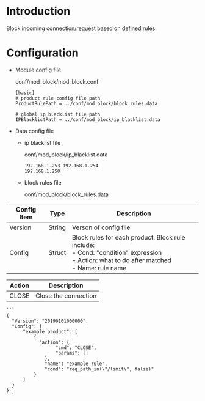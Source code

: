 # Introduction 

Block incoming connection/request based on defined rules.

# Configuration

- Module config file

  conf/mod_block/mod_block.conf

  ```
  [basic]
  # product rule config file path
  ProductRulePath = ../conf/mod_block/block_rules.data
  
  # global ip blacklist file path
  IPBlacklistPath = ../conf/mod_block/ip_blacklist.data
  ```

- Data config file

  - ip blacklist file

    conf/mod_block/ip_blacklist.data

    ```
    192.168.1.253 192.168.1.254
    192.168.1.250
    ```

  - block rules file

    conf/mod_block/block_rules.data

| Config Item | Type   | Description                                                  |
| ----------- | ------ | ------------------------------------------------------------ |
| Version     | String | Verson of config file                                        |
| Config      | Struct | Block rules for each product. Block rule include: <br>- Cond: "condition" expression <br>- Action: what to do after matched<br>- Name: rule name |
  
| Action | Description          |
| ------ | -------------------- |
| CLOSE  | Close the connection |
  
    ```
    {
      "Version": "20190101000000",
      "Config": {
          "example_product": [
              {
                "action": {
                      "cmd": "CLOSE",
                      "params": []
                  },
                  "name": "example rule",
                  "cond": "req_path_in(\"/limit\", false)"            
              }
          ]
      }
    }
    ```
  
  
